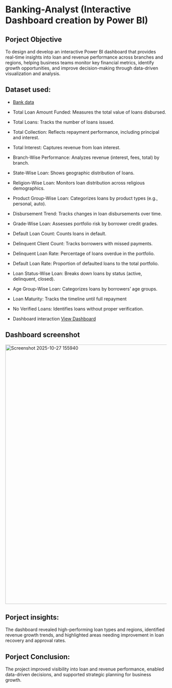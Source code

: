 # Banking-Analyst (Interactive Dashboard creation by Power BI)
## Porject Objective
To design and develop an interactive Power BI dashboard that provides real-time insights into loan and revenue performance across branches and regions, helping business teams monitor key financial metrics, identify growth opportunities, and improve decision-making through data-driven visualization and analysis.
## Dataset used:
- <a href = "https://github.com/Yellesh77/Banking-Analyst/blob/830995eea478cd1db6cb61d7d8ab9c4af2ecd53b/Bank%20Data%20Analystics%20Data.xlsx"> Bank data </a>


- Total Loan Amount Funded: Measures the total value of loans disbursed.
- Total Loans: Tracks the number of loans issued.
- Total Collection: Reflects repayment performance, including principal and interest.
- Total Interest: Captures revenue from loan interest.
- Branch-Wise Performance: Analyzes revenue (interest, fees, total) by branch.
- State-Wise Loan: Shows geographic distribution of loans.
- Religion-Wise Loan: Monitors loan distribution across religious demographics.
- Product Group-Wise Loan: Categorizes loans by product types (e.g., personal, auto).
- Disbursement Trend: Tracks changes in loan disbursements over time.
- Grade-Wise Loan: Assesses portfolio risk by borrower credit grades.
- Default Loan Count: Counts loans in default.
- Delinquent Client Count: Tracks borrowers with missed payments.
- Delinquent Loan Rate: Percentage of loans overdue in the portfolio.
- Default Loan Rate: Proportion of defaulted loans to the total portfolio.
- Loan Status-Wise Loan: Breaks down loans by status (active, delinquent, closed).
- Age Group-Wise Loan: Categorizes loans by borrowers’ age groups.
- Loan Maturity: Tracks the timeline until full repayment 
- No Verified Loans: Identifies loans without proper verification.

- Dashboard interaction <a href="https://github.com/Yellesh77/Banking-Analyst/blob/main/Screenshot%202025-10-27%20155940.png"> View Dashboard</a>

## Dashboard screenshot
<img width="1311" height="807" alt="Screenshot 2025-10-27 155940" src="https://github.com/user-attachments/assets/6ea4c02f-10ed-4f73-88e0-970c59e1b348" />

## Porject insights:
The dashboard revealed high-performing loan types and regions, identified revenue growth trends, and highlighted areas needing improvement in loan recovery and approval rates.

## Porject Conclusion:
The project improved visibility into loan and revenue performance, enabled data-driven decisions, and supported strategic planning for business growth.
